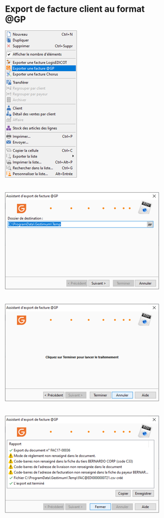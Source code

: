 # Export de facture client au format @GP
![](../assets/images/1/MenuContextuel.png)


 


![](../assets/images/1/Page1.png)


 


![](../assets/images/1/Page2.png)


 


![](../assets/images/1/Page3.png)


